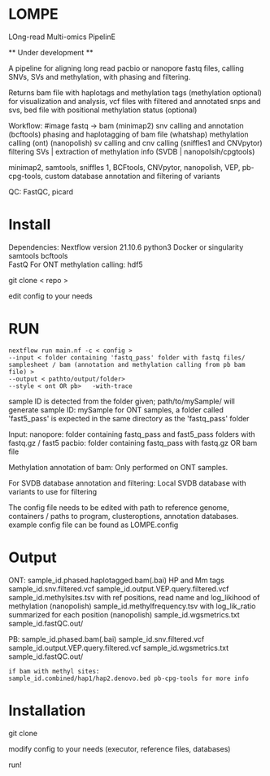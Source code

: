 # LOMPE
LOng-read Multi-omics PipelinE

** Under development **

A pipeline for aligning long read pacbio or nanopore fastq files,
calling SNVs, SVs and methylation, 
with phasing and filtering.

Returns bam file with haplotags and methylation tags (methylation optional) for visualization and analysis,
vcf files with filtered and annotated snps and svs, 
bed file with positional methylation status (optional)

Workflow: #image
fastq -> bam (minimap2)
snv calling and annotation (bcftools)
phasing and haplotagging of bam file (whatshap)
methylation calling (ont) (nanopolish)
sv calling and cnv calling (sniffles1 and CNVpytor)
filtering SVs | extraction of methylation info (SVDB | nanopolsih/cpgtools)


minimap2, samtools, sniffles 1, BCFtools, CNVpytor, nanopolish, VEP, pb-cpg-tools, custom database annotation and filtering of variants


QC: 
FastQC, picard

# Install

Dependencies:
Nextflow version 21.10.6
python3
Docker or singularity
samtools 
bcftools  
FastQ
For ONT methylation calling: hdf5

git clone < repo >

edit config to your needs

# RUN
    nextflow run main.nf -c < config > 
    --input < folder containing 'fastq_pass' folder with fastq files/ samplesheet / bam (annotation and methylation calling from pb bam file) > 
    --output < pathto/output/folder>
    --style < ont OR pb>   -with-trace 


sample ID is detected from the folder given; path/to/mySample/ will generate sample ID: mySample
for ONT samples, a folder called 'fast5_pass' is expected in the same directory as the 'fastq_pass' folder


Input:
nanopore: folder containing fastq_pass and fast5_pass folders with fastq.gz / fast5 
pacbio: folder containing fastq_pass with fastq.gz OR bam file

Methylation annotation of bam:
Only performed on ONT samples. 

For SVDB database annotation and filtering:
Local SVDB database with variants to use for filtering

The config file needs to be edited with path to reference genome, containers / paths to program, 
clusteroptions, annotation databases. 
example config file can be found as LOMPE.config

# Output
ONT: 
    sample_id.phased.haplotagged.bam(.bai) HP and Mm tags 
    sample_id.snv.filtered.vcf
    sample_id.output.VEP.query.filtered.vcf
    sample_id.methylsites.tsv with ref positions, read name and log_likihood of methylation (nanopolish)
    sample_id.methylfrequency.tsv with log_lik_ratio summarized for each position (nanopolish)
    sample_id.wgsmetrics.txt
    sample_id.fastQC.out/

PB: 
    sample_id.phased.bam(.bai)
    sample_id.snv.filtered.vcf
    sample_id.output.VEP.query.filtered.vcf
    sample_id.wgsmetrics.txt
    sample_id.fastQC.out/

    if bam with methyl sites:
    sample_id.combined/hap1/hap2.denovo.bed pb-cpg-tools for more info




# Installation
git clone

modify config to your needs (executor, reference files, databases)

run!